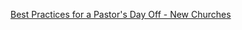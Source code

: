 
[Best Practices for a Pastor's Day Off - New Churches](https://www.newchurches.com/resource/best-practices-for-a-pastors-day-off/)
